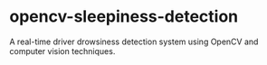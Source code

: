 # opencv-sleepiness-detection
A real-time driver drowsiness detection system using OpenCV and computer vision techniques.
